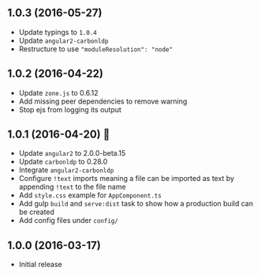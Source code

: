 ## 1.0.3 (2016-05-27)
- Update typings to `1.0.4`
- Update `angular2-carbonldp`
- Restructure to use `"moduleResolution": "node"`

## 1.0.2 (2016-04-22)
- Update `zone.js` to 0.6.12
- Add missing peer dependencies to remove warning
- Stop ejs from logging its output

## 1.0.1 (2016-04-20) :maple_leaf:
- Update `angular2` to 2.0.0-beta.15
- Update `carbonldp` to 0.28.0
- Integrate `angular2-carbonldp`
- Configure `!text` imports meaning a file can be imported as text by appending `!text` to the file name
- Add `style.css` example for `AppComponent.ts`
- Add gulp `build` and `serve:dist` task to show how a production build can be created
- Add config files under `config/`

## 1.0.0 (2016-03-17)
- Initial release
